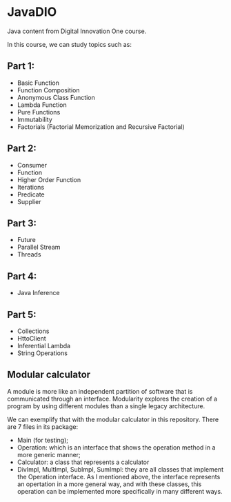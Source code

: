 # JavaDIO
Java content from Digital Innovation One course.

In this course, we can study topics such as:

## Part 1:
- Basic Function
- Function Composition
- Anonymous Class Function
- Lambda Function
- Pure Functions
- Immutability
- Factorials (Factorial Memorization and Recursive Factorial)

## Part 2:
- Consumer
- Function
- Higher Order Function
- Iterations
- Predicate
- Supplier

## Part 3:
- Future
- Parallel Stream
- Threads

## Part 4:
- Java Inference

## Part 5:
- Collections
- HttoClient
- Inferential Lambda
- String Operations

## Modular calculator
A module is more like an independent partition of software that is communicated through an interface. Modularity explores the creation of a program by using different modules than a single legacy architecture.

We can exemplify that with the modular calculator in this repository. There are 7 files in its package:
- Main (for testing);
- Operation: which is an interface that shows the operation method in a more generic manner;
- Calculator: a class that represents a calculator
- DivImpl, MultImpl, SubImpl, SumImpl: they are all classes that implement the Operation interface. As I mentioned above, the interface represents an opertation in a more general way, and with these classes, this operation can be implemented more specifically in many different ways.
